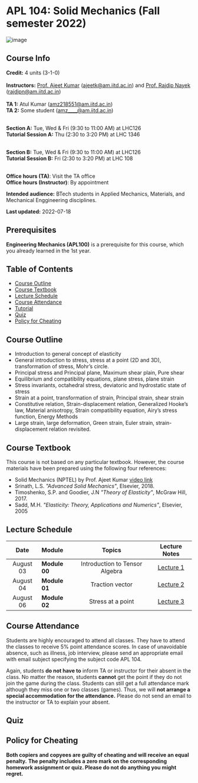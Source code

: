 # APL 104: Solid Mechanics (Fall semester 2022)

![image](https://user-images.githubusercontent.com/109568856/179663482-8b6b6fb0-1ed7-494c-9b82-5f720bb4d614.png)


## Course Info

**Credit:** 4 units (3-1-0) <br> <br>
**Instructors:** [Prof. Ajeet Kumar](https://web.iitd.ac.in/~ajeetk/) (ajeetk@am.iitd.ac.in) and [Prof. Rajdip Nayek](https://sites.google.com/view/rajdip-nayek/) (rajdipn@am.iitd.ac.in) <br> <br>
**TA 1:** Atul Kumar (amz218551@am.iitd.ac.in) <br> 
**TA 2:** Some student (amz____@am.iitd.ac.in) <br><br> 

**Section A:** Tue, Wed & Fri (9:30 to 11:00 AM) at LHC126 <br> 
**Tutorial Session A:** Thu (2:30 to 3:20 PM) at LHC 1346 <br> <br>

**Section B:** Tue, Wed & Fri (9:30 to 11:00 AM) at LHC126 <br> 
**Tutorial Session B:** Fri (2:30 to 3:20 PM) at LHC 108 <br> <br>

**Office hours (TA)**: Visit the TA office <br> 
**Office hours (Instructor)**: By appointment <br>

**Intended audience:** BTech students in Applied Mechanics, Materials, and Mechanical Enggineering disciplines.

**Last updated:** 2022-07-18  

## Prerequisites
**Engineering Mechanics (APL100)** is a prerequisite for this course, which you  already learned in the 1st year. 

## Table of Contents
- [Course Outline](#course-outline)
- [Course Textbook](#course-textbook)
- [Lecture Schedule](#)
- [Course Attendance](#course-attendance)
- [Tutorial](#tutorial)
- [Quiz](#quiz)
- [Policy for Cheating](#policy-for-cheating)
<!--
- [Homework Assignment](#homework-assignment)
- [Communication](#communication)
- [Grading](#grading)
- [Note](#note)
-->

## Course Outline
- Introduction to general concept of elasticity
- General introduction to stress, stress at a point (2D and 3D), transformation of stress, Mohr’s circle.
- Principal stress and Principal plane, Maximum shear plain, Pure shear
- Equilibrium and compatibility equations, plane stress, plane strain
- Stress invariants, octahedral stress, deviatoric and hydrostatic state of stress
- Strain at a point, transformation of strain, Principal strain, shear strain
- Constitutive relation, Strain-displacement relation, Generalized Hooke’s law, Material anisotropy, Strain compatibility equation, Airy’s stress function, Energy Methods
- Large strain, large deformation, Green strain, Euler strain, strain-displacement relation revisited.

<!--
This course includes lectures, tutorials, homework assignments, and quizzes:
* [**Lectures**](#lecture-schedule) are to cover the major topics. 
* [**Tutorials**](#tutorial) are resources to assist students to solve the problems in the course material, homework assignments, and quizzes. Students can find the problems on [*Tutorial*]    
* [**Homework assignments**](#homework-assignment) are to provide practice for evaluating your progress on the understanding of the course material. 
* [**Quizzes**](#quiz) are to evaluate your knowledge and understanding. There will be *three quizzes* over the course. 


## Course Objectives
By the end of this course, the students should be able to  
1. Define stress and strain tensors
2. Determine strain invariants, principal strains and their directions.
3. Develop constitutive relationships between stress and strain for linearly elastic solid.
-->

## Course Textbook 
This course is not based on any particular textbook. However, the course materials have been prepared using the following four references:
* Solid Mechanics (NPTEL) by Prof. Ajeet Kumar [video link](https://www.youtube.com/playlist?list=PLp6ek2hDcoNALS0KiBAUiCwrTrvil2vL3)
* Srinath, L.S. *"Advanced Solid Mechanics"*, Elsevier, 2018.
* Timoshenko, S.P. and Goodier, J.N *"Theory of Elasticity"*, McGraw Hill, 2017.
* Sadd, M.H. *"Elasticity: Theory, Applications and Numerics"*, Elsevier, 2005

## Lecture Schedule

| Date |Module|Topics|Lecture Notes|
|:----:|:-----|:---------:|:----:|
|August 03|**Module 00**| Introduction to Tensor Algebra | [Lecture 1](notes/Lecture1.pdf)|
|August 04|**Module 01**| Traction vector | [Lecture 2](notes/Lecture2.pdf)|
|August 06|**Module 02**| Stress at a point | [Lecture 3](notes/Lecture3.pdf)|

## Course Attendance
Students are highly encouraged to attend all classes. They have to attend the classes to receive 5% point attendance scores. In case of unavoidable absence, such as illness, job interview, please send an appropriate email with email subject specifying the subject code APL 104.

Again, students **do not have to** inform TA or instructor for their absent in the class. No matter the reason, students **cannot** get the point if they do not join the game during the class. Students can still get a full attendance mark although they miss one or two classes (games). Thus, we will **not arrange a special accommodation for the attendance.** Please do not send an email to the instructor or TA to explain your absent.   

## Quiz

<!--
### Schedule 
## AE

|Quiz|Topics|Date|Duration|Location|Instruction|
|:---|:-------|:-----|:----|:----|:----|
|**Quiz 01**|Module 01 ~ 02|May 19 at 12:30 pm|100 minutes|CPH 1346|[**Link**](doc/Quiz1_Description.md)|
|**Quiz 02**|Module 01 ~ 05|June 09 at 12:30 pm|120 minutes|CPH 1346|[**Link**](doc/Quiz2_Description.md)|
|**Quiz 03**|Module 01 ~ 07|July 07 at 12:30 pm|120 minutes|CPH 1346|TBD|
|**Quiz 04**|Module 01 ~ 07, 09, 11|August 4|150 minutes|CPH 1346|TBD|

## ENVE/GEOE
|Quiz|Topics|Date|Duration|Location|Instruction|
|:---|:-------|:-----|:----|:----|:----|
|**Quiz 01**|Module 01 ~ 02|May 20 at 2:30 pm|100 minutes|CPH 1346|[**Link**](doc/Quiz1_Description.md)|
|**Quiz 02**|Module 01 ~ 05|June 10 at 2:30 pm|120 minutes|CPH 1346|[**Link**](doc/Quiz2_Description.md)|
|**Quiz 03**|Module 01 ~ 07|July 08 at 2:30 pm|120 minutes|CPH 1346|[**Link**](doc/Quiz3_Description.md)|
|**Quiz 04**|Module 01 ~ 07, 09, 11|August 4|150 minutes|CPH 1346|TBD|
-->

## Policy for Cheating 
<!-- <del>Students are encouraged to work in groups through collaborative learning only for homework assignments </del>. 
-->

**Both copiers and copyees are guilty of cheating and will receive an equal penalty.** **The penalty includes a zero mark on the corresponding homework assignment or quiz. Please do not do anything you might regret.** 

<!--         
## Homework Assignment
The homework assignments will be designed using the MATLAB Grader. This tool allows students instant feedback on the correctness of their solutions through the pre-designed testers. Thus, students can be highly motivated and inspired to persevere with completing the assignments. Problems in the homework assignments are more challenging than examples or problems in the course materials. You might seek bits of help from your colleagues or TAs. 

You do not get used to writing your script directly to the MATLAB Grader only to pass the testers. For quizzes, students will only be able to submit their code on MATLAB Grader with a limited number. Thus, students are encouraged to use the MATLAB (program) editor to prepare the problems in the quizzes.  

There are 8 homework assignments. Each homework assignment have 2 points on a final grade and students can get the maximum 12 points from the homework assignment. This means students get a full mark (12 points) if they submit 6 homework assignments **on time**. **No late submission will be accepted for any reason.** **All delayed submission will be zero**. Although students are not able to submit the homeworks beyond their control (E.g., illness, job interview), **the instructor will not give any accommodation.** Thus, please do not waste your two chances for optional submission. Students do not ask TAs or instructor delayed submission. In case of significant health issues that stop from submitting more than two weeks, students should contact both the First-Year Engineering Office and the instructor and get a formal approval.   

TAs will not manually grade students' homework. If they pass all testers, they will get a full mark. All problems are equal weights. For example, students pass only 3 questions out of 6, students will get 1 point.  

Note that TAs will check the time records of the latest submitted solutions. Please do not revise (resubmit) your homework assignment after due date. This will be considered as delay submission. 



### Schedule

|HW|Topic|Start date|Due date|
|:---|:-----|:-----|:----|
|HW 01|Module 01            |May 04|May 13|
|HW 02|Module 01 ~ Module 02|May 09|May 20|
|HW 03|Module 01 ~ Module 04|May 23|June 03|
|HW 04|Module 01 ~ Module 05|May 30|June 10|
|HW 05|Module 01 ~ Module 06|June 20|July 04|
|HW 06|Module 01 ~ Module 07|June 27|July 08|
|HW 07|Module 01 ~ Module 07, 09|July 11|July 22|
|HW 08|Module 01 ~ Module 07, 09, 11|July 18|July 28|

* Students can start homework assignments anytime if they are visible in the MATLAB Grader.

## Communication  
**All communication will be made through LEARN but all information related to the course will be posted on this course website.** Students are responsible for checking the course website regularly. LEARN will be only used for announcements and online Q&A discussions.   

Students are invited to ask questions and answer them and share their knowledge and resources. Please direct your communications to the Discussion Forum on LEARN. However, if there is a good reason not to use the discussion forum (e.g., personal matters, a question that might reveal your solution of your report, etc.), please directly contact the TAs or instructor via MS Team.  

To encourage participation, when students ask at least one question each month in LEARN, they will receive **1 point of an engagement extra points each month**. Students will receive up to 4 points in total. **If the questions are trivial and easy to be answered from the course materials or lecture/tutorial videos, they will not be counted.** 

Please follow the instruction having Discussions on LEARN below:
- Please be respectful of your peers, instructor, and others in your posts and comments.
- **When you ask questions about tutorial problems, please indicate the problem number in the title. (e.g., M01001: YOUR TITLE)** 
- Asking good questions is another way of learning by summarizing and explaining what you know and do not know. Thoughtful questions and answers will help all students in this class. Before posting a question, please ask yourself whether you are truly stuck (meaning that the answers cannot be readily found on the web) and your questions are complete and legible.
- In addition, please check if the same question was asked before.  
- Inappropriate posts and comments will be immediately deleted and closed without notice.

Before you ask questions, please take a look at the following [**Q&A document**](qna) first. It is a compilation of frequently asked questions for each Module. You might find the answers to your questions!

## Grading  

|Component|Scores|
|:---|:-----|
|**Pre-assessment**| 9 |
|**Attendance**| 9 |
|**Homework assignments**| 12 |
|**Quiz #1**| 10 |
|**Quiz #2**| 15 |
|**Quiz #3**| 20 |
|**Quiz #4**| 25 |
|**Online engagement**|extra up to 4*|
|**Total** |100| 

## Note
### Academic integrity
In order to maintain a culture of academic integrity, members of the University of Waterloo community are expected to promote honesty, trust, fairness, respect and responsibility. [Check <a href="https://uwaterloo.ca/academic-integrity/">the Office of Academic Integrity</a> for more information.]</p>

### Grievance 
A student who believes that a decision affecting some aspect of his/her university life has been unfair or unreasonable may have grounds for initiating a grievance. Read <a href="https://uwaterloo.ca/secretariat-general-counsel/node/100">Policy 70, Student Petitions and Grievances, Section 4</a>. When in doubt, please be certain to contact the department’s administrative assistant who will provide further assistance.</p>

### Discipline
A student is expected to know what constitutes academic integrity to avoid committing an academic offence, and to take responsibility for his/her actions. [Check <a href="https://uwaterloo.ca/academic-integrity/">the Office of Academic Integrity</a> for more information.] A student who is unsure whether an action constitutes an offence, or who needs help in learning how to avoid offences (e.g., plagiarism, cheating) or about “rules” for group work/collaboration should seek guidance from the course instructor, academic advisor, or the undergraduate associate dean. For information on categories of offences and types of penalties, students should refer to <a href="https://uwaterloo.ca/secretariat-general-counsel/node/97">Policy 71, Student Discipline</a>. For typical penalties, check <a href="https://uwaterloo.ca/secretariat-general-counsel/node/131">Guidelines for the Assessment of Penalties</a>.</p>


### Note for students with disabilities 
<a href="https://uwaterloo.ca/disability-services/">AccessAbility Services</a>, located in Needles Hall, Room 1401, collaborates with all academic departments to arrange appropriate accommodations for students with disabilities without compromising the academic integrity of the curriculum. If you require academic accommodations to lessen the impact of your disability, please register with AccessAbility Services at the beginning of each academic term.</p>

### Turnitin.com
Text matching software (Turnitin®) may be used to screen assignments in this course. Turnitin® is used to verify that all materials and sources in assignments are documented. Students' submissions are stored on a U.S. server, therefore students must be given an alternative (e.g., scaffolded assignment or annotated bibliography), if they are concerned about their privacy and/or security. Students will be given due notice, in the first week of the term and/or at the time assignment details are provided, about arrangements and alternatives for the use of Turnitin in this course.</p>

<p>It is the responsibility of the student to notify the instructor if they, in the first week of term or at the time assignment details are provided, wish to submit alternate assignment.</p>
-->
